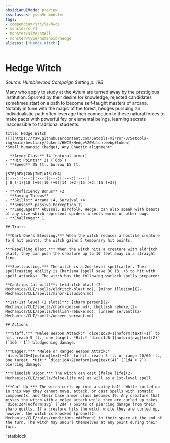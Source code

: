 ```yaml
---
obsidianUIMode: preview
cssclasses: json5e-monster
tags:
- compendium/src/5e/hwcs
- monster/cr/1
- monster/size/small
- monster/type/humanoid/hedge
aliases: ["Hedge Witch"]
---
```

# Hedge Witch
*Source: Humblewood Campaign Setting p. 198*  

Many who apply to study at the Avium are turned away by the prestigious institution. Spurred by their desire for knowledge, rejected candidates sometimes start on a path to become self-taught masters of arcana. Notably in tune with the magic of the forest, hedges pursuing an individualistic path often leverage their connection to these natural forces to make pacts with powerful fey or elemental beings, learning secrets inaccessible to traditional students.

```ad-statblock
title: Hedge Witch
![](https://raw.githubusercontent.com/5etools-mirror-3/5etools-img/main/bestiary/tokens/HWCS/Hedge%20Witch.webp#token)
*Small humanoid (hedge), Any Chaotic alignment*

- **Armor Class** 14 (natural armor)
- **Hit Points** 21 (`6d6`)
- **Speed** 25 ft., burrow 15 ft.

|STR|DEX|CON|INT|WIS|CHA|
|:---:|:---:|:---:|:---:|:---:|:---:|
| 8 (-1)|10 (+0)|10 (+0)|14 (+2)|15 (+2)|16 (+3)|

- **Proficiency Bonus** +2
- **Saving Throws** ⏤
- **Skills** Arcana +4, Survival +4
- **Senses** passive Perception 12
- **Languages** Abyssal, Birdfolk, Hedge, can also speak with beasts of any size which represent spiders insects worms or other bugs
- **Challenge** 1

## Traits

***Dark One's Blessing.*** When the witch reduces a hostile creature to 0 hit points, the witch gains 5 temporary hit points.

***Repelling Blast.*** When the witch hits a creature with eldritch blast, they can push the creature up to 10 feet away in a straight line.

***Spellcasting.*** The witch is a 2nd-level spellcaster. Their spellcasting ability is Charisma (spell save DC 13, +5 to hit with spell attacks). The witch has the following warlock spells prepared:

**Cantrips (at will)**: [eldritch blast](2-Mechanics/CLI/spells/eldritch-blast.md), [minor illusion](2-Mechanics/CLI/spells/minor-illusion.md)

**1st-1st level (2 slots)**: [charm person](2-Mechanics/CLI/spells/charm-person.md), [hellish rebuke](2-Mechanics/CLI/spells/hellish-rebuke.md), [unseen servant](2-Mechanics/CLI/spells/unseen-servant.md)

## Actions

***Staff.*** *Melee Weapon Attack:* `dice:1d20+1|noform|text(+1)` to hit, reach 5 ft., one target. *Hit:* `dice:1d6-1|noform|avg|text(2)` (`1d6 - 1`) bludgeoning damage.

***Dagger.*** *Melee or Ranged Weapon Attack:* `dice:1d20+4|noform|text(+4)` to hit, reach 5 ft. or range 20/60 ft., one target. *Hit:* `dice:1d4+2|noform|avg|text(4)` (`1d4 + 2`) piercing damage.

***Fiendish Vigor.*** The witch can cast [false life](2-Mechanics/CLI/spells/false-life.md) at will as a 1st-level spell.

***Curl Up.*** The witch curls up into a spiny ball. While curled up in this way they cannot move, attack, or cast spells with somatic components, and their base armor class becomes 19. Any creature that misses the witch with a melee attack while they are curled up takes `dice:2d4|noform|avg` (`2d4`) points of piercing damage from their sharp quills. If a creature hits the witch while they are curled up, however, the witch is knocked [prone](2-Mechanics/CLI/rules/conditions.md#Prone) in their space at the end of the turn. The witch may uncurl themselves at any point during their turn.
```
^statblock